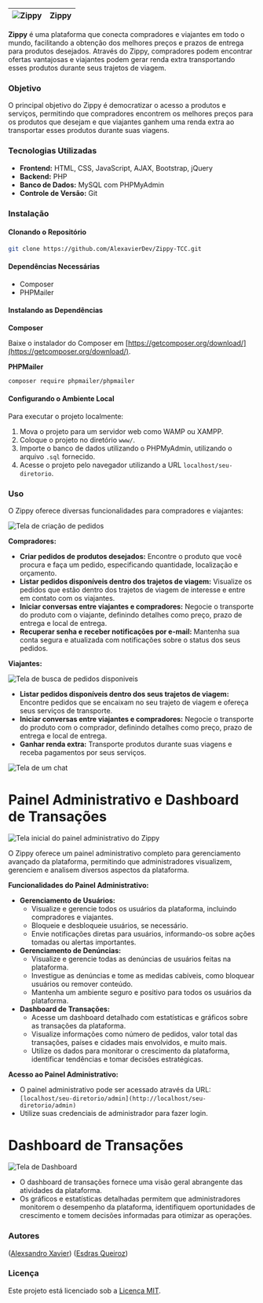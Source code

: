 | ![Zippy](img/logoZippy.png) | Zippy |
|---|---|


**Zippy** é uma plataforma que conecta compradores e viajantes em todo o mundo, facilitando a obtenção dos melhores preços e prazos de entrega para produtos desejados. Através do Zippy, compradores podem encontrar ofertas vantajosas e viajantes podem gerar renda extra transportando esses produtos durante seus trajetos de viagem.

### Objetivo

O principal objetivo do Zippy é democratizar o acesso a produtos e serviços, permitindo que compradores encontrem os melhores preços para os produtos que desejam e que viajantes ganhem uma renda extra ao transportar esses produtos durante suas viagens.

### Tecnologias Utilizadas

* **Frontend:** HTML, CSS, JavaScript, AJAX, Bootstrap, jQuery
* **Backend:** PHP
* **Banco de Dados:** MySQL com PHPMyAdmin
* **Controle de Versão:** Git

### Instalação

#### Clonando o Repositório

```bash
git clone https://github.com/AlexavierDev/Zippy-TCC.git
```

#### Dependências Necessárias

* Composer
* PHPMailer

#### Instalando as Dependências

**Composer**

Baixe o instalador do Composer em [https://getcomposer.org/download/](https://getcomposer.org/download/).

**PHPMailer**

```bash
composer require phpmailer/phpmailer
```

#### Configurando o Ambiente Local

Para executar o projeto localmente:

1. Mova o projeto para um servidor web como WAMP ou XAMPP.
2. Coloque o projeto no diretório `www/`.
3. Importe o banco de dados utilizando o PHPMyAdmin, utilizando o arquivo `.sql` fornecido.
4. Acesse o projeto pelo navegador utilizando a URL `localhost/seu-diretorio`.

### Uso

O Zippy oferece diversas funcionalidades para compradores e viajantes:

![Tela de criação de pedidos](screenshots/criar-pedido.png)

**Compradores:**

* **Criar pedidos de produtos desejados:** Encontre o produto que você procura e faça um pedido, especificando quantidade, localização e orçamento.
* **Listar pedidos disponíveis dentro dos trajetos de viagem:** Visualize os pedidos que estão dentro dos trajetos de viagem de interesse e entre em contato com os viajantes.
* **Iniciar conversas entre viajantes e compradores:** Negocie o transporte do produto com o viajante, definindo detalhes como preço, prazo de entrega e local de entrega.
* **Recuperar senha e receber notificações por e-mail:** Mantenha sua conta segura e atualizada com notificações sobre o status dos seus pedidos.


**Viajantes:**

![Tela de busca de pedidos disponiveis ](screenshots/pesquisar-pedidos.png)

* **Listar pedidos disponíveis dentro dos seus trajetos de viagem:** Encontre pedidos que se encaixam no seu trajeto de viagem e ofereça seus serviços de transporte.
* **Iniciar conversas entre viajantes e compradores:** Negocie o transporte do produto com o comprador, definindo detalhes como preço, prazo de entrega e local de entrega.
* **Ganhar renda extra:** Transporte produtos durante suas viagens e receba pagamentos por seus serviços.


![Tela de um chat ](screenshots/chat.png)

# Painel Administrativo e Dashboard de Transações

![Tela inicial do painel administrativo do Zippy](screenshots/denunciados.png)

O Zippy oferece um painel administrativo completo para gerenciamento avançado da plataforma, permitindo que administradores visualizem, gerenciem e analisem diversos aspectos da plataforma.

**Funcionalidades do Painel Administrativo:**

* **Gerenciamento de Usuários:**
    * Visualize e gerencie todos os usuários da plataforma, incluindo compradores e viajantes.
    * Bloqueie e desbloqueie usuários, se necessário.
    * Envie notificações diretas para usuários, informando-os sobre ações tomadas ou alertas importantes.
* **Gerenciamento de Denúncias:**
    * Visualize e gerencie todas as denúncias de usuários feitas na plataforma.
    * Investigue as denúncias e tome as medidas cabíveis, como bloquear usuários ou remover conteúdo.
    * Mantenha um ambiente seguro e positivo para todos os usuários da plataforma.
* **Dashboard de Transações:**
    * Acesse um dashboard detalhado com estatísticas e gráficos sobre as transações da plataforma.
    * Visualize informações como número de pedidos, valor total das transações, países e cidades mais envolvidos, e muito mais.
    * Utilize os dados para monitorar o crescimento da plataforma, identificar tendências e tomar decisões estratégicas.

**Acesso ao Painel Administrativo:**

* O painel administrativo pode ser acessado através da URL: `[localhost/seu-diretorio/admin](http://localhost/seu-diretorio/admin)`
* Utilize suas credenciais de administrador para fazer login.

# Dashboard de Transações

![Tela de Dashboard](screenshots/dashboard.png)

* O dashboard de transações fornece uma visão geral abrangente das atividades da plataforma.
* Os gráficos e estatísticas detalhadas permitem que administradores monitorem o desempenho da plataforma, identifiquem oportunidades de crescimento e tomem decisões informadas para otimizar as operações.


### Autores
([Alexsandro Xavier](https://github.com/AlexavierDev)) 
([Esdras Queiroz](https://github.com/))


### Licença

Este projeto está licenciado sob a [Licença MIT](https://opensource.org/licenses/MIT).
